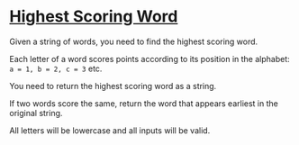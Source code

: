 # [Highest Scoring Word](https://www.codewars.com/kata/highest-scoring-word "https://www.codewars.com/kata/57eb8fcdf670e99d9b000272")

Given a string of words, you need to find the highest scoring word.

Each letter of a word scores points according to its position in the alphabet: `a = 1, b = 2, c = 3` etc.

You need to return the highest scoring word as a string.

If two words score the same, return the word that appears earliest in the original string.

All letters will be lowercase and all inputs will be valid.